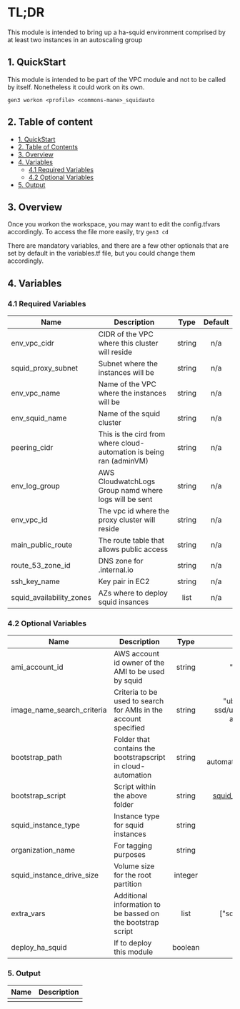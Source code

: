 # TL;DR
  
This module is intended to bring up a ha-squid environment comprised by at least two instances in an autoscaling group


## 1. QuickStart

This module is intended to be part of the VPC module and not to be called by itself. Nonetheless it could work on its own.

```
gen3 workon <profile> <commons-mane>_squidauto
```


## 2. Table of content

- [1. QuickStart](#1-quickstart)
- [2. Table of Contents](#2-table-of-contents)
- [3. Overview](#3-overview)
- [4. Variables](#4-variables)
  - [4.1 Required Variables](#41-required-variables)
  - [4.2 Optional Variables](#42-optional-variables)
- [5. Output](#5-output)



## 3. Overview

Once you workon the workspace, you may want to edit the config.tfvars accordingly. To access the file more easily, try `gen3 cd`

There are mandatory variables, and there are a few other optionals that are set by default in the variables.tf file, but you could change them accordingly.


## 4. Variables

### 4.1 Required Variables

| Name | Description | Type | Default |
|------|-------------|:----:|:-----:|
| env_vpc_cidr | CIDR of the VPC where this cluster will reside | string | n/a |
| squid_proxy_subnet | Subnet where the instances will be | string | n/a |
| env_vpc_name | Name of the VPC where the instances will be | string | n/a |
| env_squid_name | Name of the squid cluster | string | n/a |
| peering_cidr | This is the cird from where cloud-automation is being ran (adminVM) | string | n/a |
| env_log_group | AWS CloudwatchLogs Group namd where logs will be sent  | string | n/a |
| env_vpc_id | The vpc id where the proxy cluster will reside | string | n/a |
| main_public_route | The route table that allows public access | string | n/a |
| route_53_zone_id | DNS zone for .internal.io | string | n/a |
| ssh_key_name | Key pair in EC2 | string | n/a |
| squid_availability_zones | AZs where to deploy squid insances | list | n/a |



### 4.2 Optional Variables

| Name | Description | Type | Default |
|------|-------------|:----:|:-----:|
| ami_account_id | AWS account id owner of the AMI to be used by squid | string | "099720109477" |
| image_name_search_criteria | Criteria to be used to search for AMIs in the account specified | string | "ubuntu/images/hvm-ssd/ubuntu-bionic-18.04-amd64-server-\*" |
| bootstrap_path | Folder that contains the bootstrapscript in cloud-automation | string | "cloud-automation/flavors/squid_auto/" |
| bootstrap_script | Script within the above folder | string | [squid_running_on_docker.sh](https://github.com/uc-cdis/cloud-automation/tree/master/flavors/squid_auto) |
| squid_instance_type | Instance type for squid instances  | string | t3.medium  |
| organization_name | For tagging purposes  | string | Basic Services  |
| squid_instance_drive_size | Volume size for the root partition  | integer | 8 |
| extra_vars | Additional information to be bassed on the bootstrap script | list | ["squid_image=master"] |
| deploy_ha_squid | If to deploy this module | boolean | true |



### 5. Output

| Name | Description |
|------|-------------|
|      |             |
